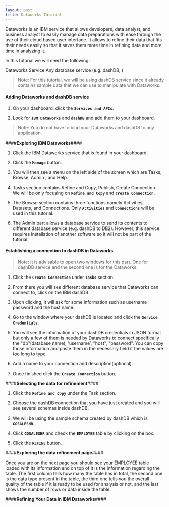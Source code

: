 ```yaml
---
layout: post
title: Dataworks Tutorial
---
```


 
 
Dataworks is an IBM service that allows developers, data analyst, and business analyst to easily manage data preparations with ease through the use of their cloud based user interface. It allows to refine their data that fits their needs easily so that it saves them more time in refining data and more time in analyzing it.
 
In this tutorial we will need the following:
 
   Dataworks Service
   Any database service (e.g. dashDB, )
 
 > Note: For this tutorial, we will be using dashDB service since it already contains sample data that we can use to manipulate with Dataworks.
 
 #### **Adding Dataworks and dashDB service** ####
 
  1. On your dashboard, click the **`Services and APIs`**.
 
  2. Look for **`IBM Dataworks`** and **`dashDB`** and add them to your dashboard.
  
 
 > Note: You do not have to bind your Dataworks and dashDB to any application.
 
 ####**Exploring IBM Dataworks**####
 1. Click the IBM Dataworks service that is found in your dashboard.
 
 2. Click the **`Manage`** button. 
 
 3.  You will then see a menu on the left side of the screen which are Tasks, Browse, Admin , and Help.
 
 4. Tasks section contains Refine and Copy, Publish, Create Connection. We will be only focusing on **`Refine and Copy`** and **`Create Connection`**.
 
 5. The Browse section contains three functions namely Activities, Datasets, and Connections. Only **`Activities`** and **`Connections`** will be used in this tutorial.
 
 6. The Admin part allows a database service to send its contents to different database service (e.g. dashDB to DB2). However, this service requires installation of another software so it will not be part of the tutorial.
 
 #### **Establishing a connection to dashDB in Dataworks** ####
 
 > Note: It is advisable to open two windows for this part. One for dashDB service and the second one is for the Dataworks.
 
  1. Click the **`Create Connection`** under **`Tasks`** section.
  
  2. From there you will see different database service that Dataworks can connect to, click on the IBM dashDB .
  
  3. Upon clicking, it will ask for some information such as username password and the host name.
  
  4. Go to the window where your dashDB is located and click the **`Service Credentials`**.
  
  5. You will see the information of your dashDB credentials in JSON format but only a few of them is needed by Dataworks to connect specifically the "db"(database name), 'username', "host", "password". You can copy those information and paste them in the necessary field if the values are too long to type.
  
  6.  Add a name to your connection and description(optional).
  
  7. Once finished click the **`Create Connection`** button.
 
 ####**Selecting the data for refinement**####
 1. Click the **`Refine and Copy`** under the Task section.
 
 2. Choose the dashDB connection that you have just created and you will see several schemas inside dashDB.
 
 3. We will be using the sample schema created by dashDB which is **`GOSALESHR`**. 
 
 4. Click **`GOSALESHR`** and check the **`EMPLOYEE`** table by clicking on the box. 
 
 5.  Click the **`REFINE`** button.
 
 ####**Exploring the data refinement page**####
 
 Once you are on the next page you should see your EMPLOYEE table loaded with its information and on top of it is the information regarding the table. The first column tells how many the table has in total, the second one is the data type present in the table, the third one tells you the overall quality of the table if it is ready to be used for analysis or not, and the last shows the number of rows or data inside the table.
 
 ####**Refining Your Data in IBM Dataworks**####
